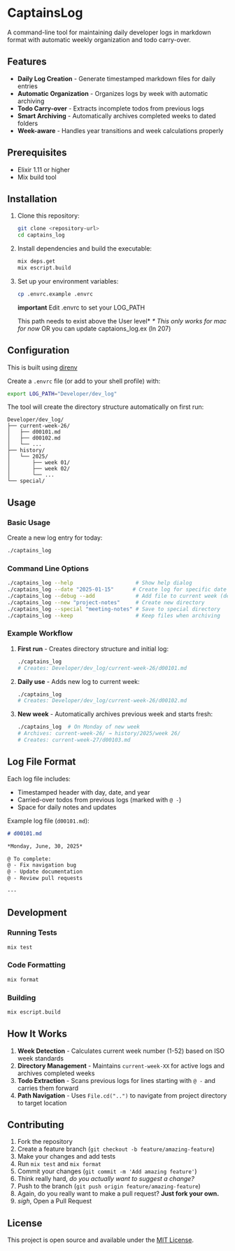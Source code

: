 # CaptainsLog

A command-line tool for maintaining daily developer logs in markdown format with automatic weekly organization and todo carry-over.

## Features

- **Daily Log Creation** - Generate timestamped markdown files for daily entries
- **Automatic Organization** - Organizes logs by week with automatic archiving
- **Todo Carry-over** - Extracts incomplete todos from previous logs
- **Smart Archiving** - Automatically archives completed weeks to dated folders
- **Week-aware** - Handles year transitions and week calculations properly

## Prerequisites

- Elixir 1.11 or higher
- Mix build tool

## Installation

1. Clone this repository:
   ```bash
   git clone <repository-url>
   cd captains_log
   ```

2. Install dependencies and build the executable:
   ```bash
   mix deps.get
   mix escript.build
   ```

3. Set up your environment variables:
   ```bash
   cp .envrc.example .envrc
   ```

   **important** Edit .envrc to set your LOG_PATH

   This path needs to exist above the User level*
   _* This only works for mac for now_
   OR you can update captaions_log.ex (ln 207)

## Configuration

This is built using [direnv](https://direnv.net/)

Create a `.envrc` file (or add to your shell profile) with:

```bash
export LOG_PATH="Developer/dev_log"
```

The tool will create the directory structure automatically on first run:
```
Developer/dev_log/
├── current-week-26/
│   ├── d00101.md
│   ├── d00102.md
│   └── ...
├── history/
│   └── 2025/
│       ├── week 01/
│       ├── week 02/
│       └── ...
└── special/
```

## Usage

### Basic Usage

Create a new log entry for today:
```bash
./captains_log
```

### Command Line Options

```bash
./captains_log --help                    # Show help dialog
./captains_log --date "2025-01-15"      # Create log for specific date
./captains_log --debug --add             # Add file to current week (debug mode)
./captains_log --new "project-notes"     # Create new directory
./captains_log --special "meeting-notes" # Save to special directory
./captains_log --keep                    # Keep files when archiving
```

### Example Workflow

1. **First run** - Creates directory structure and initial log:
   ```bash
   ./captains_log
   # Creates: Developer/dev_log/current-week-26/d00101.md
   ```

2. **Daily use** - Adds new log to current week:
   ```bash
   ./captains_log
   # Creates: Developer/dev_log/current-week-26/d00102.md
   ```

3. **New week** - Automatically archives previous week and starts fresh:
   ```bash
   ./captains_log  # On Monday of new week
   # Archives: current-week-26/ → history/2025/week 26/
   # Creates: current-week-27/d00103.md
   ```

## Log File Format

Each log file includes:
- Timestamped header with day, date, and year
- Carried-over todos from previous logs (marked with `@ -`)
- Space for daily notes and updates

Example log file (`d00101.md`):
```markdown
# d00101.md

*Monday, June, 30, 2025*

@ To complete:
@ - Fix navigation bug
@ - Update documentation
@ - Review pull requests

---

```

## Development

### Running Tests
```bash
mix test
```

### Code Formatting
```bash
mix format
```

### Building
```bash
mix escript.build
```

## How It Works

1. **Week Detection** - Calculates current week number (1-52) based on ISO week standards
2. **Directory Management** - Maintains `current-week-XX` for active logs and archives completed weeks
3. **Todo Extraction** - Scans previous logs for lines starting with `@ -` and carries them forward
4. **Path Navigation** - Uses `File.cd("..")` to navigate from project directory to target location

## Contributing

1. Fork the repository
2. Create a feature branch (`git checkout -b feature/amazing-feature`)
3. Make your changes and add tests
4. Run `mix test` and `mix format`
5. Commit your changes (`git commit -m 'Add amazing feature'`)
6. Think really hard, _do you actually want to suggest a change?_
7. Push to the branch (`git push origin feature/amazing-feature`)
8. Again, do you really want to make a pull request? **Just fork your own.**
7. _sigh_, Open a Pull Request

## License

This project is open source and available under the [MIT License](LICENSE).


